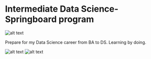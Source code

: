 # Intermediate Data Science-Springboard program

![alt text](http://www.letustweak.com/wp-content/uploads/2016/10/data-science-word-cloud-720x340.jpg)

Prepare for my Data Science career from BA to DS. Learning by doing. 

![alt text](https://drive.google.com/file/d/1jpUpxRGDdgVOJCb70_TihFEVBBAQ5elI/view?usp=sharing)
![alt text](profile2.png)
